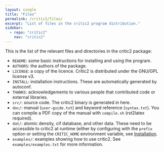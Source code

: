 ```yaml
---
layout: single
title: "Files"
permalink: /critic2/files/
excerpt: "List of files in the critic2 program distribution."
sidebar:
  - repo: "critic2"
    nav: "critic2" 
---
```


This is the list of the relevant files and directories in the critic2
package:

* `README`: some basic instructions for installing and using the
  program.
* `AUTHORS`: the authors of the package.
* `LICENSE`: a copy of the licence. Critic2 is distributed under the
  GNU/GPL license v3.
* `INSTALL`: installation instructions. These are automatically
  generated by autoconf.
* `THANKS`: acknowledgements to various people that contributed code
  or external libraries.
* `src/`: source code. The critic2 binary is generated in here.
* `doc/`: manual (`user-guide.txt`) and keyword reference (`syntax.txt`). You
  can compile a PDF copy of the manual with `compile.sh` (rst2latex required).
* `dat/`: atomic density, cif database, and other data. These need to be
  accessible to critic2 at runtime (either by configuring with the
  `prefix` option or setting the `CRITIC_HOME` environment variable,
  see [Installation](/critic2/installation/).
* `examples/`: examples showing how to use critic2. See
  `examples/examples.txt` for more information.

